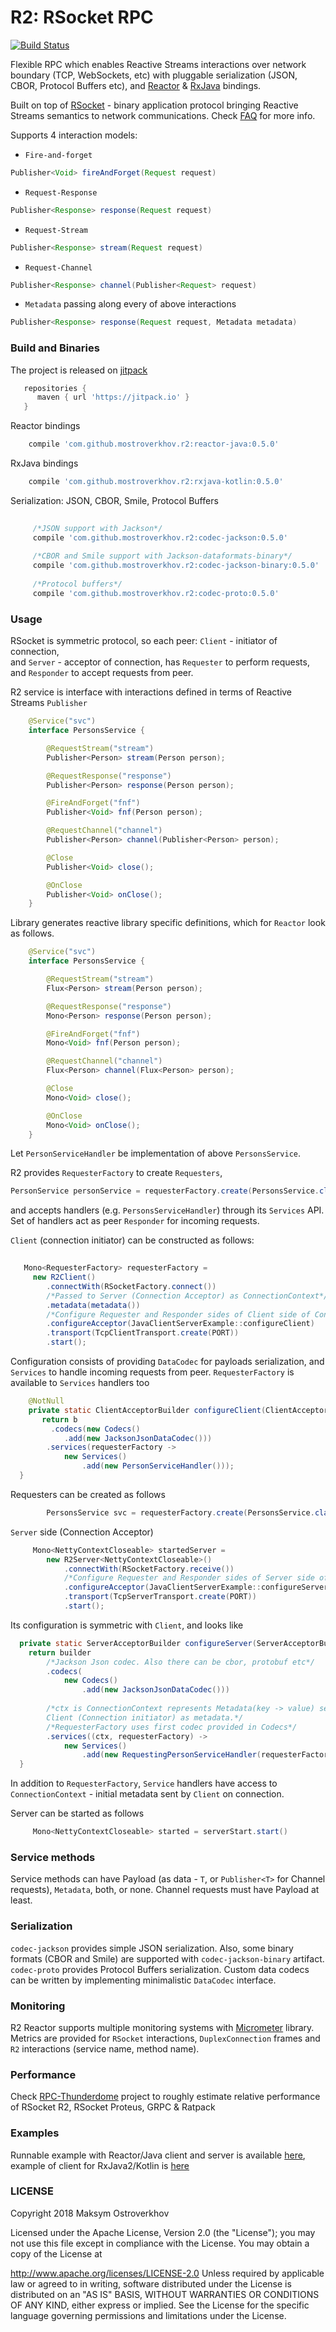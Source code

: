 # R2: RSocket RPC
[![Build Status](https://travis-ci.org/mostroverkhov/r2.svg?branch=master)](https://travis-ci.org/mostroverkhov/r2)  

Flexible RPC which enables Reactive Streams interactions over network boundary (TCP, WebSockets, etc)
with pluggable serialization (JSON, CBOR, Protocol Buffers etc), and [Reactor](https://github.com/rsocket/rsocket-java) & [RxJava](https://github.com/rsocket/rsocket-kotlin) bindings.

Built on top of [RSocket](http://rsocket.io/) - binary application protocol bringing Reactive Streams semantics
to network communications. Check [FAQ](https://github.com/rsocket/rsocket/blob/master/FAQ.md) for more info.

Supports 4 interaction models: 
* `Fire-and-forget`
```java
Publisher<Void> fireAndForget(Request request)
```
* `Request-Response`
```java
Publisher<Response> response(Request request) 
```
* `Request-Stream`
```java
Publisher<Response> stream(Request request)
```
* `Request-Channel`
```java
Publisher<Response> channel(Publisher<Request> request)
```
* `Metadata` passing along every of above interactions  
```java
Publisher<Response> response(Request request, Metadata metadata)
```
### Build and Binaries

The project is released on [jitpack](https://jitpack.io/#mostroverkhov/r2)
```groovy
   repositories {
      maven { url 'https://jitpack.io' }
   }
```

Reactor bindings
```groovy
    compile 'com.github.mostroverkhov.r2:reactor-java:0.5.0'
```

RxJava bindings
```groovy
    compile 'com.github.mostroverkhov.r2:rxjava-kotlin:0.5.0'
```

Serialization: JSON, CBOR, Smile, Protocol Buffers
```groovy
        
     /*JSON support with Jackson*/ 
     compile 'com.github.mostroverkhov.r2:codec-jackson:0.5.0'
     
     /*CBOR and Smile support with Jackson-dataformats-binary*/ 
     compile 'com.github.mostroverkhov.r2:codec-jackson-binary:0.5.0'
        
     /*Protocol buffers*/
     compile 'com.github.mostroverkhov.r2:codec-proto:0.5.0'
```

### Usage

RSocket is symmetric protocol, so each peer: `Client` - initiator of connection,   
and `Server` - acceptor of connection, has `Requester` to perform requests,  
 and `Responder` to accept requests from peer.

R2 service is interface with interactions defined in terms of Reactive Streams `Publisher`

```java
    @Service("svc")
    interface PersonsService {

        @RequestStream("stream")
        Publisher<Person> stream(Person person);

        @RequestResponse("response")
        Publisher<Person> response(Person person);

        @FireAndForget("fnf")
        Publisher<Void> fnf(Person person);

        @RequestChannel("channel")
        Publisher<Person> channel(Publisher<Person> person);

        @Close
        Publisher<Void> close();

        @OnClose
        Publisher<Void> onClose();
    }
```

Library generates reactive library specific definitions, which for `Reactor` look as follows.
```java
    @Service("svc")
    interface PersonsService {

        @RequestStream("stream")
        Flux<Person> stream(Person person);

        @RequestResponse("response")
        Mono<Person> response(Person person);

        @FireAndForget("fnf")
        Mono<Void> fnf(Person person);

        @RequestChannel("channel")
        Flux<Person> channel(Flux<Person> person);

        @Close
        Mono<Void> close();

        @OnClose
        Mono<Void> onClose();
    }
```
Let `PersonServiceHandler` be implementation of above `PersonsService`.

R2 provides `RequesterFactory` to create `Requesters`, 
```java
PersonService personService = requesterFactory.create(PersonsService.class)
``` 
and accepts handlers (e.g. `PersonsServiceHandler`) through its `Services` API.  
Set of handlers act as peer `Responder` for incoming requests.   

`Client` (connection initiator) can be constructed as follows:

```java    
   
   Mono<RequesterFactory> requesterFactory =
     new R2Client()
        .connectWith(RSocketFactory.connect())
        /*Passed to Server (Connection Acceptor) as ConnectionContext*/
        .metadata(metadata())
        /*Configure Requester and Responder sides of Client side of Connection*/
        .configureAcceptor(JavaClientServerExample::configureClient)
        .transport(TcpClientTransport.create(PORT))
        .start();
```
Configuration consists of providing `DataCodec` for payloads serialization, and `Services` to handle incoming requests
from peer. `RequesterFactory` is available to `Services` handlers too

```java
    @NotNull
    private static ClientAcceptorBuilder configureClient(ClientAcceptorBuilder b) {
       return b
         .codecs(new Codecs()
            .add(new JacksonJsonDataCodec()))
        .services(requesterFactory ->
            new Services()
                .add(new PersonServiceHandler()));
  }
```

Requesters can be created as follows

```java
        PersonsService svc = requesterFactory.create(PersonsService.class);
```

`Server` side (Connection Acceptor) 

```java
     Mono<NettyContextCloseable> startedServer =
        new R2Server<NettyContextCloseable>()
            .connectWith(RSocketFactory.receive())
            /*Configure Requester and Responder sides of Server side of Connection*/
            .configureAcceptor(JavaClientServerExample::configureServer)
            .transport(TcpServerTransport.create(PORT))
            .start();
```
Its configuration is symmetric with `Client`, and looks like

```java
  private static ServerAcceptorBuilder configureServer(ServerAcceptorBuilder builder) {
    return builder
        /*Jackson Json codec. Also there can be cbor, protobuf etc*/
        .codecs(
            new Codecs()
                .add(new JacksonJsonDataCodec()))
        
        /*ctx is ConnectionContext represents Metadata(key -> value) set by
        Client (Connection initiator) as metadata.*/
        /*RequesterFactory uses first codec provided in Codecs*/
        .services((ctx, requesterFactory) ->
            new Services()
                .add(new RequestingPersonServiceHandler(requesterFactory)));
  }
```
In addition to `RequesterFactory`, `Service` handlers have access to `ConnectionContext` - initial metadata sent by `Client` on connection.

Server can be started as follows
```java
     Mono<NettyContextCloseable> started = serverStart.start()
```
### Service methods

Service methods can have Payload (as data - `T`, or `Publisher<T>` for Channel requests), `Metadata`, both, or none. Channel requests must have Payload at least.

### Serialization

`codec-jackson` provides simple JSON serialization. Also, some binary formats (CBOR and Smile) are supported with `codec-jackson-binary` artifact. `codec-proto` provides Protocol Buffers serialization. Custom data codecs can be written by implementing minimalistic `DataCodec` interface.

### Monitoring

R2 Reactor supports multiple monitoring systems with [Micrometer](https://micrometer.io/) library.  
Metrics are provided for `RSocket` interactions, `DuplexConnection` frames and `R2` interactions (service name, method name). 

### Performance

Check [RPC-Thunderdome](https://github.com/mostroverkhov/rpc-thunderdome) project to roughly estimate relative performance of RSocket R2, RSocket Proteus, GRPC & Ratpack

### Examples

Runnable example with Reactor/Java client and server is available [here](https://github.com/mostroverkhov/r2/blob/master/example/src/main/java/com/github/mostroverkhov/r2/example/ReactorClientServerExample.java), example of client for RxJava2/Kotlin is [here](https://github.com/mostroverkhov/r2/blob/master/rxjava-kotlin/src/test/java/com/github/mostroverkhov/r2/rxjava/RxjavaClientExample.kt)

### LICENSE

Copyright 2018 Maksym Ostroverkhov

Licensed under the Apache License, Version 2.0 (the "License"); you may not use this file except in compliance with the License. You may obtain a copy of the License at

   http://www.apache.org/licenses/LICENSE-2.0
Unless required by applicable law or agreed to in writing, software distributed under the License is distributed on an "AS IS" BASIS, WITHOUT WARRANTIES OR CONDITIONS OF ANY KIND, either express or implied. See the License for the specific language governing permissions and limitations under the License.
